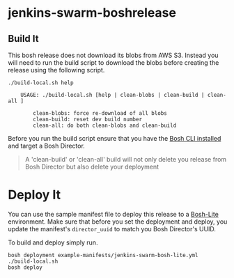 # jenkins-swarm-boshrelease

## Build It

This bosh release does not download its blobs from AWS S3. Instead you will need to run the build script to download the blobs before creating the release using the following script.

```
./build-local.sh help

    USAGE: ./build-local.sh [help | clean-blobs | clean-build | clean-all ]
    
        clean-blobs: force re-download of all blobs
        clean-build: reset dev build number
        clean-all: do both clean-blobs and clean-build
```

Before you run the build script ensure that you have the [Bosh CLI installed](https://bosh.io/docs/bosh-cli.html) and target a Bosh Director. 

> A 'clean-build' or 'clean-all' build will not only delete you release from Bosh Director but also delete your deployment

# Deploy It

You can use the sample manifest file to deploy this release to a [Bosh-Lite](https://github.com/cloudfoundry/bosh-lite) environment. Make sure that before you set the deployment and deploy, you update the manifest's ```director_uuid``` to match you Bosh Director's UUID.

To build and deploy simply run.

```
bosh deployment example-manifests/jenkins-swarm-bosh-lite.yml
./build-local.sh
bosh deploy
```
